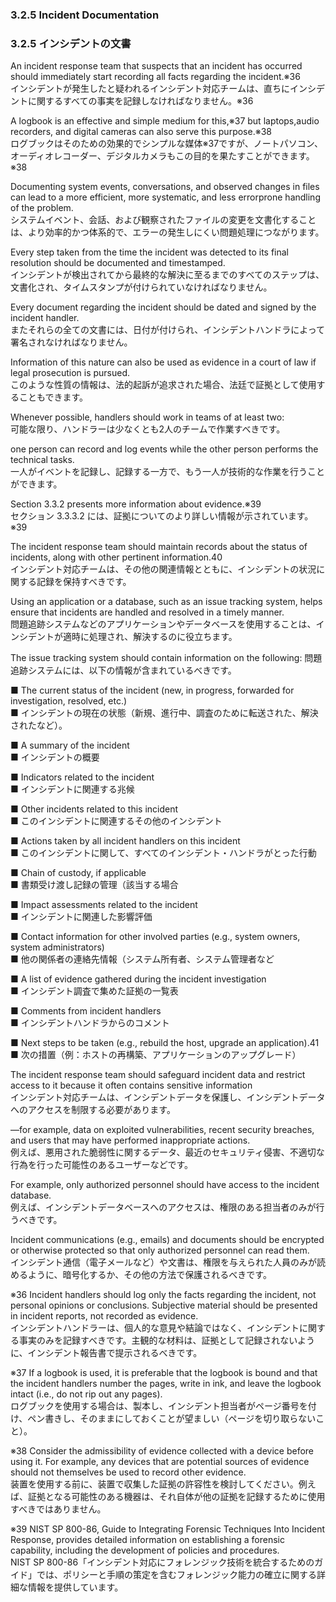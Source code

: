 ### 3.2.5 Incident Documentation
### 3.2.5 インシデントの文書  


An incident response team that suspects that an incident has occurred should immediately start recording all facts regarding the incident.※36  
インシデントが発生したと疑われるインシデント対応チームは、直ちにインシデントに関するすべての事実を記録しなければなりません。※36    

A logbook is an effective and simple medium for this,※37 but laptops,audio recorders, and digital cameras can also serve this purpose.※38  
ログブックはそのための効果的でシンプルな媒体※37ですが、ノートパソコン、オーディオレコーダー、デジタルカメラもこの目的を果たすことができます。※38  

Documenting system events, conversations, and observed changes in files can lead to a more efficient, more systematic, and less errorprone handling of the problem.  
システムイベント、会話、および観察されたファイルの変更を文書化することは、より効率的かつ体系的で、エラーの発生しにくい問題処理につながります。  

 
Every step taken from the time the incident was detected to its final resolution should be documented and timestamped.  
インシデントが検出されてから最終的な解決に至るまでのすべてのステップは、文書化され、タイムスタンプが付けられていなければなりません。

Every document regarding the incident should be dated and signed by the incident handler.  
またそれらの全ての文書には、日付が付けられ、インシデントハンドラによって署名されなければなりません。

Information of this nature can also be used as evidence in a court of law if legal prosecution is pursued.  
このような性質の情報は、法的起訴が追求された場合、法廷で証拠として使用することもできます。

Whenever possible, handlers should work in teams of at least two:  
可能な限り、ハンドラーは少なくとも2人のチームで作業すべきです。

one person can record and log events while the other person performs the technical tasks.  
一人がイベントを記録し、記録する一方で、もう一人が技術的な作業を行うことができます。

Section 3.3.2 presents more information about evidence.※39   
セクション 3.3.3.2 には、証拠についてのより詳しい情報が示されています。※39

The incident response team should maintain records about the status of incidents, along with other pertinent information.40  
インシデント対応チームは、その他の関連情報とともに、インシデントの状況に関する記録を保持すべきです。  
 
Using an application or a database, such as an issue tracking system, helps ensure that incidents are handled and resolved in a timely manner.  
問題追跡システムなどのアプリケーションやデータベースを使用することは、インシデントが適時に処理され、解決するのに役立ちます。
 
The issue tracking system should contain information on the following:
問題追跡システムには、以下の情報が含まれているべきです。

■ The current status of the incident (new, in progress, forwarded for investigation, resolved, etc.)  
■ インシデントの現在の状態（新規、進行中、調査のために転送された、解決されたなど）。

■ A summary of the incident  
■ インシデントの概要 

■ Indicators related to the incident  
■ インシデントに関連する兆候

■ Other incidents related to this incident  
■ このインシデントに関連するその他のインシデント  

■ Actions taken by all incident handlers on this incident  
■ このインシデントに関して、すべてのインシデント・ハンドラがとった行動  

■ Chain of custody, if applicable  
■ 書類受け渡し記録の管理（該当する場合

■ Impact assessments related to the incident  
■ インシデントに関連した影響評価

■ Contact information for other involved parties (e.g., system owners, system administrators)  
■ 他の関係者の連絡先情報（システム所有者、システム管理者など  

■ A list of evidence gathered during the incident investigation  
■ インシデント調査で集めた証拠の一覧表

■ Comments from incident handlers  
■ インシデントハンドラからのコメント 

■ Next steps to be taken (e.g., rebuild the host, upgrade an application).41  
■ 次の措置（例：ホストの再構築、アプリケーションのアップグレード）

The incident response team should safeguard incident data and restrict access to it because it often contains sensitive information  
インシデント対応チームは、インシデントデータを保護し、インシデントデータへのアクセスを制限する必要があります。 


—for example, data on exploited vulnerabilities, recent security breaches, and users that may have performed inappropriate actions.  
例えば、悪用された脆弱性に関するデータ、最近のセキュリティ侵害、不適切な行為を行った可能性のあるユーザーなどです。

For example, only authorized personnel should have access to the incident database.  
例えば、インシデントデータベースへのアクセスは、権限のある担当者のみが行うべきです。 

Incident communications (e.g., emails) and documents should be encrypted or otherwise protected so that only authorized personnel can read them.  
インシデント通信（電子メールなど）や文書は、権限を与えられた人員のみが読めるように、暗号化するか、その他の方法で保護されるべきです。

※36
Incident handlers should log only the facts regarding the incident, not personal opinions or conclusions. Subjective material should be presented in incident reports, not recorded as evidence.  
インシデントハンドラーは、個人的な意見や結論ではなく、インシデントに関する事実のみを記録すべきです。主観的な材料は、証拠として記録されないように、インシデント報告書で提示されるべきです。

※37
If a logbook is used, it is preferable that the logbook is bound and that the incident handlers number the pages, write in ink, and leave the logbook intact (i.e., do not rip out any pages).  
ログブックを使用する場合は、製本し、インシデント担当者がページ番号を付け、ペン書きし、そのままにしておくことが望ましい（ページを切り取らないこと）。 

※38
Consider the admissibility of evidence collected with a device before using it. For example, any devices that are potential sources of evidence should not themselves be used to record other evidence.    
装置を使用する前に、装置で収集した証拠の許容性を検討してください。例えば、証拠となる可能性のある機器は、それ自体が他の証拠を記録するために使用すべきではありません。 

※39
NIST SP 800-86, Guide to Integrating Forensic Techniques Into Incident Response, provides detailed information on establishing a forensic capability, including the development of policies and procedures.  
NIST SP 800-86「インシデント対応にフォレンジック技術を統合するためのガイド」では、ポリシーと手順の策定を含むフォレンジック能力の確立に関する詳細な情報を提供しています。

